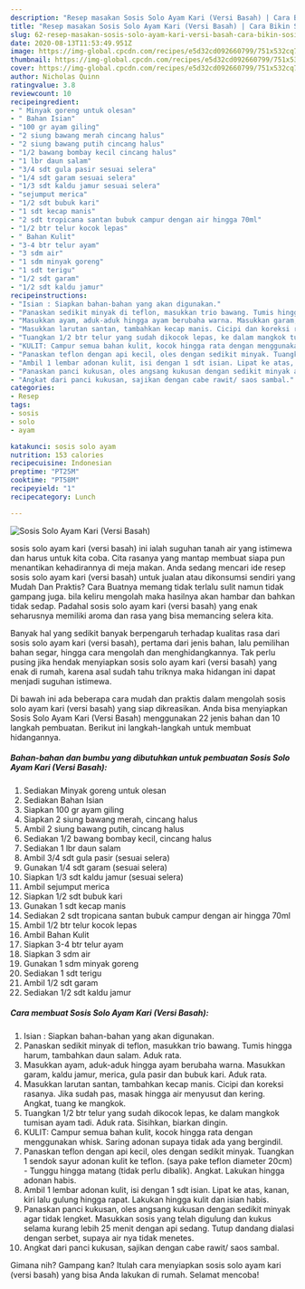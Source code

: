 ```yaml
---
description: "Resep masakan Sosis Solo Ayam Kari (Versi Basah) | Cara Bikin Sosis Solo Ayam Kari (Versi Basah) Yang Enak Banget"
title: "Resep masakan Sosis Solo Ayam Kari (Versi Basah) | Cara Bikin Sosis Solo Ayam Kari (Versi Basah) Yang Enak Banget"
slug: 62-resep-masakan-sosis-solo-ayam-kari-versi-basah-cara-bikin-sosis-solo-ayam-kari-versi-basah-yang-enak-banget
date: 2020-08-13T11:53:49.951Z
image: https://img-global.cpcdn.com/recipes/e5d32cd092660799/751x532cq70/sosis-solo-ayam-kari-versi-basah-foto-resep-utama.jpg
thumbnail: https://img-global.cpcdn.com/recipes/e5d32cd092660799/751x532cq70/sosis-solo-ayam-kari-versi-basah-foto-resep-utama.jpg
cover: https://img-global.cpcdn.com/recipes/e5d32cd092660799/751x532cq70/sosis-solo-ayam-kari-versi-basah-foto-resep-utama.jpg
author: Nicholas Quinn
ratingvalue: 3.8
reviewcount: 10
recipeingredient:
- " Minyak goreng untuk olesan"
- " Bahan Isian"
- "100 gr ayam giling"
- "2 siung bawang merah cincang halus"
- "2 siung bawang putih cincang halus"
- "1/2 bawang bombay kecil cincang halus"
- "1 lbr daun salam"
- "3/4 sdt gula pasir sesuai selera"
- "1/4 sdt garam sesuai selera"
- "1/3 sdt kaldu jamur sesuai selera"
- "sejumput merica"
- "1/2 sdt bubuk kari"
- "1 sdt kecap manis"
- "2 sdt tropicana santan bubuk campur dengan air hingga 70ml"
- "1/2 btr telur kocok lepas"
- " Bahan Kulit"
- "3-4 btr telur ayam"
- "3 sdm air"
- "1 sdm minyak goreng"
- "1 sdt terigu"
- "1/2 sdt garam"
- "1/2 sdt kaldu jamur"
recipeinstructions:
- "Isian : Siapkan bahan-bahan yang akan digunakan."
- "Panaskan sedikit minyak di teflon, masukkan trio bawang. Tumis hingga harum, tambahkan daun salam. Aduk rata."
- "Masukkan ayam, aduk-aduk hingga ayam berubaha warna. Masukkan garam, kaldu jamur, merica, gula pasir dan bubuk kari. Aduk rata."
- "Masukkan larutan santan, tambahkan kecap manis. Cicipi dan koreksi rasanya. Jika sudah pas, masak hingga air menyusut dan kering. Angkat, tuang ke mangkok."
- "Tuangkan 1/2 btr telur yang sudah dikocok lepas, ke dalam mangkok tumisan ayam tadi. Aduk rata. Sisihkan, biarkan dingin."
- "KULIT: Campur semua bahan kulit, kocok hingga rata dengan menggunakan whisk. Saring adonan supaya tidak ada yang bergindil."
- "Panaskan teflon dengan api kecil, oles dengan sedikit minyak. Tuangkan 1 sendok sayur adonan kulit ke teflon. (saya pake teflon diameter 20cm) Tunggu hingga matang (tidak perlu dibalik). Angkat. Lakukan hingga adonan habis."
- "Ambil 1 lembar adonan kulit, isi dengan 1 sdt isian. Lipat ke atas, kanan, kiri lalu gulung hingga rapat. Lakukan hingga kulit dan isian habis."
- "Panaskan panci kukusan, oles angsang kukusan dengan sedikit minyak agar tidak lengket. Masukkan sosis yang telah digulung dan kukus selama kurang lebih 25 menit dengan api sedang. Tutup dandang dialasi dengan serbet, supaya air nya tidak menetes."
- "Angkat dari panci kukusan, sajikan dengan cabe rawit/ saos sambal."
categories:
- Resep
tags:
- sosis
- solo
- ayam

katakunci: sosis solo ayam 
nutrition: 153 calories
recipecuisine: Indonesian
preptime: "PT25M"
cooktime: "PT58M"
recipeyield: "1"
recipecategory: Lunch

---
```



![Sosis Solo Ayam Kari (Versi Basah)](https://img-global.cpcdn.com/recipes/e5d32cd092660799/751x532cq70/sosis-solo-ayam-kari-versi-basah-foto-resep-utama.jpg)


sosis solo ayam kari (versi basah) ini ialah suguhan tanah air yang istimewa dan harus untuk kita coba. Cita rasanya yang mantap membuat siapa pun menantikan kehadirannya di meja makan.
Anda sedang mencari ide resep sosis solo ayam kari (versi basah) untuk jualan atau dikonsumsi sendiri yang Mudah Dan Praktis? Cara Buatnya memang tidak terlalu sulit namun tidak gampang juga. bila keliru mengolah maka hasilnya akan hambar dan bahkan tidak sedap. Padahal sosis solo ayam kari (versi basah) yang enak seharusnya memiliki aroma dan rasa yang bisa memancing selera kita.

Banyak hal yang sedikit banyak berpengaruh terhadap kualitas rasa dari sosis solo ayam kari (versi basah), pertama dari jenis bahan, lalu pemilihan bahan segar, hingga cara mengolah dan menghidangkannya. Tak perlu pusing jika hendak menyiapkan sosis solo ayam kari (versi basah) yang enak di rumah, karena asal sudah tahu triknya maka hidangan ini dapat menjadi suguhan istimewa.




Di bawah ini ada beberapa cara mudah dan praktis dalam mengolah sosis solo ayam kari (versi basah) yang siap dikreasikan. Anda bisa menyiapkan Sosis Solo Ayam Kari (Versi Basah) menggunakan 22 jenis bahan dan 10 langkah pembuatan. Berikut ini langkah-langkah untuk membuat hidangannya.

<!--inarticleads1-->

##### Bahan-bahan dan bumbu yang dibutuhkan untuk pembuatan Sosis Solo Ayam Kari (Versi Basah):

1. Sediakan  Minyak goreng untuk olesan
1. Sediakan  Bahan Isian
1. Siapkan 100 gr ayam giling
1. Siapkan 2 siung bawang merah, cincang halus
1. Ambil 2 siung bawang putih, cincang halus
1. Sediakan 1/2 bawang bombay kecil, cincang halus
1. Sediakan 1 lbr daun salam
1. Ambil 3/4 sdt gula pasir (sesuai selera)
1. Gunakan 1/4 sdt garam (sesuai selera)
1. Siapkan 1/3 sdt kaldu jamur (sesuai selera)
1. Ambil sejumput merica
1. Siapkan 1/2 sdt bubuk kari
1. Gunakan 1 sdt kecap manis
1. Sediakan 2 sdt tropicana santan bubuk campur dengan air hingga 70ml
1. Ambil 1/2 btr telur kocok lepas
1. Ambil  Bahan Kulit
1. Siapkan 3-4 btr telur ayam
1. Siapkan 3 sdm air
1. Gunakan 1 sdm minyak goreng
1. Sediakan 1 sdt terigu
1. Ambil 1/2 sdt garam
1. Sediakan 1/2 sdt kaldu jamur




<!--inarticleads2-->

##### Cara membuat Sosis Solo Ayam Kari (Versi Basah):

1. Isian : Siapkan bahan-bahan yang akan digunakan.
1. Panaskan sedikit minyak di teflon, masukkan trio bawang. Tumis hingga harum, tambahkan daun salam. Aduk rata.
1. Masukkan ayam, aduk-aduk hingga ayam berubaha warna. Masukkan garam, kaldu jamur, merica, gula pasir dan bubuk kari. Aduk rata.
1. Masukkan larutan santan, tambahkan kecap manis. Cicipi dan koreksi rasanya. Jika sudah pas, masak hingga air menyusut dan kering. Angkat, tuang ke mangkok.
1. Tuangkan 1/2 btr telur yang sudah dikocok lepas, ke dalam mangkok tumisan ayam tadi. Aduk rata. Sisihkan, biarkan dingin.
1. KULIT: Campur semua bahan kulit, kocok hingga rata dengan menggunakan whisk. Saring adonan supaya tidak ada yang bergindil.
1. Panaskan teflon dengan api kecil, oles dengan sedikit minyak. Tuangkan 1 sendok sayur adonan kulit ke teflon. (saya pake teflon diameter 20cm) - Tunggu hingga matang (tidak perlu dibalik). Angkat. Lakukan hingga adonan habis.
1. Ambil 1 lembar adonan kulit, isi dengan 1 sdt isian. Lipat ke atas, kanan, kiri lalu gulung hingga rapat. Lakukan hingga kulit dan isian habis.
1. Panaskan panci kukusan, oles angsang kukusan dengan sedikit minyak agar tidak lengket. Masukkan sosis yang telah digulung dan kukus selama kurang lebih 25 menit dengan api sedang. Tutup dandang dialasi dengan serbet, supaya air nya tidak menetes.
1. Angkat dari panci kukusan, sajikan dengan cabe rawit/ saos sambal.




Gimana nih? Gampang kan? Itulah cara menyiapkan sosis solo ayam kari (versi basah) yang bisa Anda lakukan di rumah. Selamat mencoba!
